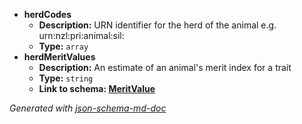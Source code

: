  - <b id="#/properties/herdCodes">herdCodes</b>
	 - **Description:** URN identifier for the herd of the animal e.g. urn:nzl:pri:animal:sil:<herdstring>
	 - **Type:** `array`
 - <b id="#/properties/herdMeritValues">herdMeritValues</b>
	 - **Description:** An estimate of an animal's merit index for a trait
	 - **Type:** `string`
	 - <b id="meritvaluemeritvalue.md">Link to schema: [MeritValue](MeritValue.md)</b>

_Generated with [json-schema-md-doc](https://brianwendt.github.io/json-schema-md-doc/)_